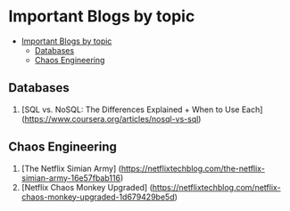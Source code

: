 # Important Blogs by topic


- [Important Blogs by topic](#important-blogs-by-topic)
  - [Databases](#databases)
  - [Chaos Engineering](#chaos-engineering)


## Databases

1. [SQL vs. NoSQL: The Differences Explained + When to Use Each] (https://www.coursera.org/articles/nosql-vs-sql)

## Chaos Engineering

1. [The Netflix Simian Army] (https://netflixtechblog.com/the-netflix-simian-army-16e57fbab116)
2. [Netflix Chaos Monkey Upgraded] (https://netflixtechblog.com/netflix-chaos-monkey-upgraded-1d679429be5d)